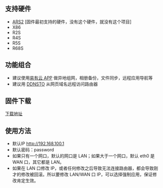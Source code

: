 

## 支持硬件

* [ARS2](https://m.tb.cn/h.UVJ77Kh?tk=PiD5daZlxcn) [固件最初支持的硬件，没有这个硬件，就没有这个项目]
* X86
* R2S
* R4S
* R5S
* R68S

## 功能组合

* 建议使用[易有云 APP](https://app.linkease.com) 做异地组网，相册备份，文件同步，远程应用导航等
* 建议用 [DDNSTO](https://www.ddnsto.com) 从网页域名远程访问路由器

## 固件下载

[下载地址](https://fw.koolcenter.com/iStoreOS/)

## 使用方法

* 默认IP http://192.168.100.1
* 默认密码：password
* 如果只有一个网口，默认的网口是 LAN；如果大于一个网口，默认 eth0 是 WAN 口，其它都是 LAN。
* 如果在 LAN 口修改 IP，或者任何修改之后导致无法连接路由器，都会导致刚才的修改被回滚。所以要修改 LAN/WAN 口 IP，可以选择强制应用，保证修改肯定生效。

